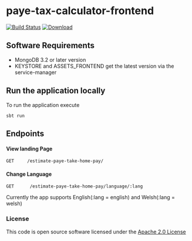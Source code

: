 # paye-tax-calculator-frontend

[![Build Status](https://travis-ci.org/hmrc/paye-tax-calculator-frontend.svg)](https://travis-ci.org/hmrc/paye-tax-calculator-frontend) [ ![Download](https://api.bintray.com/packages/hmrc/releases/paye-tax-calculator-frontend/images/download.svg) ](https://bintray.com/hmrc/releases/paye-tax-calculator-frontend/_latestVersion)


## Software Requirements
*   MongoDB 3.2 or later version
*   KEYSTORE and ASSETS_FRONTEND get the latest version via the service-manager

## Run the application locally

To run the application execute
```
sbt run
```

## Endpoints <a name="endpoints"></a>

#### View landing Page
```
GET   	/estimate-paye-take-home-pay/
```


#### Change Language
```
GET      /estimate-paye-take-home-pay/language/:lang  
```
Currently the app supports English(:lang = english) and Welsh(:lang = welsh)

### License

This code is open source software licensed under the [Apache 2.0 License]("http://www.apache.org/licenses/LICENSE-2.0.html")